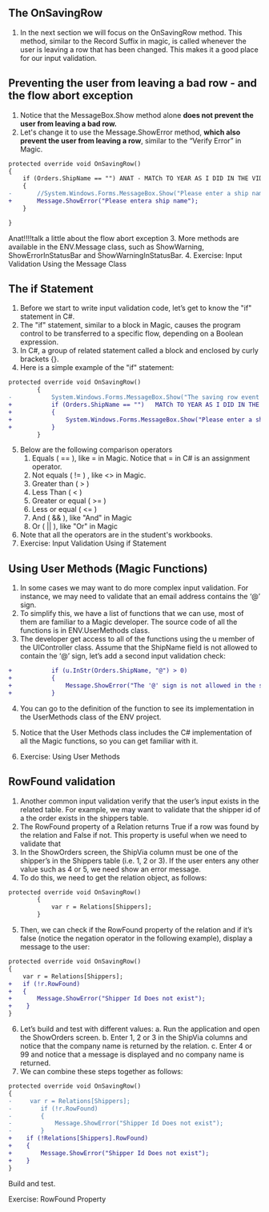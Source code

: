 ﻿## The OnSavingRow

1.	In the next section we will focus on the OnSavingRow method. This method, similar to the Record Suffix in magic, is called whenever the user is leaving a row that has been changed.  This makes it a good place for our input validation.
## Preventing the user from leaving a bad row - and the flow abort exception

1.	Notice that the MessageBox.Show method alone **does not prevent the user from leaving a bad row.**
2.	Let's change it to use the Message.ShowError method, **which also prevent the user from leaving a row**, similar to the “Verify Error” in Magic. 
```diff
protected override void OnSavingRow()
{
    if (Orders.ShipName == "") ANAT - MATCh TO YEAR AS I DID IN THE VIDEO
    {
-       //System.Windows.Forms.MessageBox.Show("Please enter a ship name");
+       Message.ShowError("Please entera ship name");
    }

}
```

Anat!!!!talk a little about the flow abort exception
3.	More methods are available in the ENV.Message class, such as ShowWarning, ShowErrorInStatusBar and ShowWarningInStatusBar.
4.	Exercise: Input Validation Using the Message Class 
## The if Statement

1.	Before we start to write input validation code, let’s get to know the "if" statement in C#.
2.	The "if" statement, similar to a block in Magic, causes the program control to be transferred to a specific flow, depending on a Boolean expression.
3.	In C#, a group of related statement called a block and enclosed by curly brackets {}. 
4.	Here is a simple example of the "if" statement:
```diff
protected override void OnSavingRow()
        {
-           System.Windows.Forms.MessageBox.Show("The saving row event occurs only if the record has changed");
+           if (Orders.ShipName == "")   MATCh TO YEAR AS I DID IN THE VIDEO
+           {
+               System.Windows.Forms.MessageBox.Show("Please enter a ship name");
+           }
        }

```
5. Below are the following comparison operators
    1. Equals ( == ), like = in Magic. Notice that = in C# is an assignment operator.
    2. Not equals ( != ) , like  <> in Magic.
    3. Greater than ( > )
    4. Less Than ( < )
    5. Greater or equal  ( >= ) 
    6. Less or equal ( <= )
    7. And ( && ), like "And" in Magic
    8. Or ( || ), like "Or" in Magic
6.	Note that all the operators are in the student's workbooks.
7.  Exercise: Input Validation Using if Statement



## Using User Methods (Magic Functions)
1.	In some cases we may want to do more complex input validation. For instance, we may need to validate that an email address contains the ‘@’ sign.
2.	To simplify this, we have a list of functions that we can use, most of them are familiar to a Magic developer. The source code of all the functions is in ENV.UserMethods class.
3.	The developer get access to all of the functions using the u member of the UIController class.
Assume that the ShipName field is not allowed to contain the ‘@’ sign, let’s add a second input validation check:

```diff
+           if (u.InStr(Orders.ShipName, "@") > 0)
+           {
+               Message.ShowError("The '@' sign is not allowed in the ship name field");
+           }
```
4.  You can go to the definition of the function to see its implementation in the UserMethods class of the ENV project.
5.  Notice that the User Methods class includes the C# implementation of all the Magic functions, so you can get familiar with it.

6.  Exercise: Using User Methods


## RowFound validation

1.	Another common input validation verify that the user’s input exists in the related table.  For example, we may want to validate that the shipper id of a the order exists in the shippers table.
2.	The RowFound property of a Relation returns True if a row was found by the relation and False if not. This property is useful when we need to validate that
3.	In the ShowOrders screen, the ShipVia column must be one of the shipper’s in the Shippers table (i.e. 1, 2 or 3). If the user enters any other value such as 4 or 5, we need show an error message.
4.  To do this, we need to get the relation object, as follows:
```diff
protected override void OnSavingRow()
        {
            var r = Relations[Shippers];
        }
```
5.  Then, we can check if the RowFound property of the relation and if it’s false (notice the negation operator in the following example), display a message to the user:
```Diff
protected override void OnSavingRow()
{
    var r = Relations[Shippers];
+   if (!r.RowFound)
+   {
+       Message.ShowError("Shipper Id Does not exist");
+    }
}
 ```
6.	Let’s build and test with different values:
    a.	Run the application and open the ShowOrders screen.
    b.	Enter 1, 2 or 3 in the ShipVia columns and notice that the company name is returned by the relation.
    c.	Enter 4 or 99 and notice that a message is displayed and no company name is returned. 
7.	We can combine these steps together as follows:

```diff
protected override void OnSavingRow()
{
-     var r = Relations[Shippers];
-        if (!r.RowFound)
-        {
-            Message.ShowError("Shipper Id Does not exist");
-        }
+    if (!Relations[Shippers].RowFound)
+    {
+        Message.ShowError("Shipper Id Does not exist");
+    }
}
```
Build and test.

Exercise: RowFound Property
